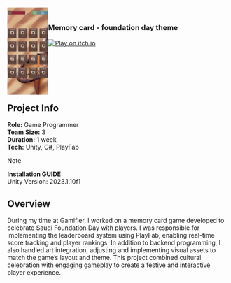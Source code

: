 <!-- PROJECT LOGO -->
<div>
<h3><img align="left" height="200" src="Assets/Assets/GamifireAssets/Unity_uVRuHcPpij.png"> <br/> <p align="left">Memory card - foundation day theme
</p>
</div>   
  
[![Play on itch.io](https://img.shields.io/badge/Play%20on-itch.io-ff5c5c?logo=itch-io&logoColor=white)](https://wedad.itch.io/memory-card)

</h3>   
</div>   

<br/>

<br/>

<br/>

<br/>

<br/>

## Project Info
**Role:** Game Programmer
<br/>
**Team Size:** 3
<br/>
**Duration:** 1 week
<br/>
**Tech:** Unity, C#, PlayFab 

> [!NOTE]
> **Installation GUIDE:**
> <br/>
> Unity Version: 2023.1.10f1


## Overview
During my time at Gamifier, I worked on a memory card game developed to celebrate Saudi Foundation Day with players.
I was responsible for implementing the leaderboard system using PlayFab, enabling real-time score tracking and player rankings. In addition to backend programming, I also handled art integration, adjusting and implementing visual assets to match the game’s layout and theme. This project combined cultural celebration with engaging gameplay to create a festive and interactive player experience.

